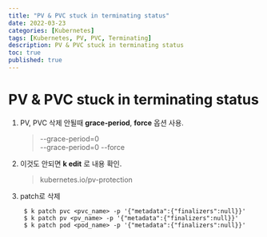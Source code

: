 ```yaml
---
title: "PV & PVC stuck in terminating status"
date: 2022-03-23
categories: [Kubernetes]
tags: [Kubernetes, PV, PVC, Terminating]
description: PV & PVC stuck in terminating status
toc: true
published: true
---
```


# PV & PVC stuck in terminating status

1. PV, PVC 삭제 안될때  **grace-period**, **force** 옵션 사용.

    > --grace-period=0    
    > --grace-period=0 --force   

1. 이것도 안되면 **k edit** 로 내용 확인.
    > kubernetes.io/pv-protection    

1. patch로 삭제

    ```console
     $ k patch pvc <pvc_name> -p '{"metadata":{"finalizers":null}}'
     $ k patch pv <pv_name> -p '{"metadata":{"finalizers":null}}'
     $ k patch pod <pod_name> -p '{"metadata":{"finalizers":null}}'
    ```

